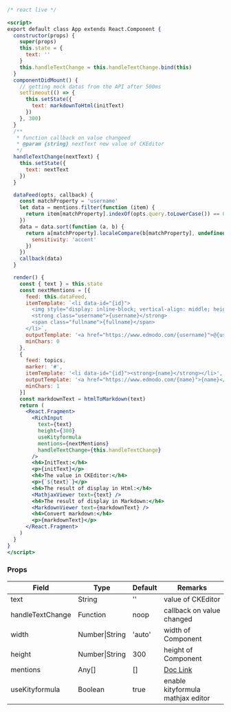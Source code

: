 ```jsx
/* react live */
  
<script>
export default class App extends React.Component {
  constructor(props) {
    super(props)
    this.state = {
      text: ''
    }
    this.handleTextChange = this.handleTextChange.bind(this)
  }
  componentDidMount() {
    // getting mock datas from the API after 500ms
    setTimeout(() => {
      this.setState({
        text: markdownToHtml(initText)
      })
    }, 300)
  }
  /**
   * function callback on value changeed
   * @param {string} nextText new value of CKEditor
   */
  handleTextChange(nextText) {
    this.setState({
      text: nextText
    })
  }

  dataFeed(opts, callback) {
    const matchProperty = 'username'
    let data = mentions.filter(function (item) {
      return item[matchProperty].indexOf(opts.query.toLowerCase()) == 0
    })
    data = data.sort(function (a, b) {
      return a[matchProperty].localeCompare(b[matchProperty], undefined, {
        sensitivity: 'accent'
      })
    })
    callback(data)
  }

  render() {
    const { text } = this.state
    const nextMentions = [{
      feed: this.dataFeed,
      itemTemplate: `<li data-id="{id}">
        <img style="display: inline-block; vertical-align: middle; height: 30px; border-radius: 50%;" src="https://ckeditor.com/docs/ckeditor4/latest/examples/assets/mentions/img/{avatar}.jpg" /> 
        <strong class="username">{username}</strong>
        <span class="fullname">{fullname}</span>
      </li>`,
      outputTemplate: '<a href="https://www.edmodo.com/{username}">@{username}</a>',
      minChars: 0
    },
    {
      feed: topics,
      marker: '#',
      itemTemplate: '<li data-id="{id}"><strong>{name}</strong></li>',
      outputTemplate: '<a href="https://www.edmodo.com/{name}">{name}</a>',
      minChars: 1
    }]
    const markdownText = htmlToMarkdown(text)
    return (
      <React.Fragment>
        <RichInput
          text={text}
          height={300}
          useKityformula
          mentions={nextMentions}
          handleTextChange={this.handleTextChange}
        />
        <h4>InitText:</h4>
        <p>{initText}</p>
        <h4>The value in CKEditor:</h4>
        <p>{`${text}`}</p>
        <h4>The result of display in Html:</h4>
        <MathjaxViewer text={text} />
        <h4>The result of display in Markdown:</h4>
        <MarkdownViewer text={markdownText} />
        <h4>Convert markdown:</h4>
        <p>{markdownText}</p>
      </React.Fragment>
    )
  }
}
</script>
```
### Props

| Field            | Type           | Default | Remarks                                                                       |
| ---------------- | -------------- | ------- | ----------------------------------------------------------------------------- |
| text             | String         | ''      | value of CKEditor                                                             |
| handleTextChange | Function       | noop    | callback on value changed                                                     |
| width            | Number\|String | 'auto'  | width of Component                                                            |
| height           | Number\|String | 300     | height of Component                                                           |
| mentions         | Any[]          | []      | [Doc Link](https://ckeditor.com/docs/ckeditor4/latest/examples/mentions.html) |
| useKityformula   | Boolean        | true    | enable kityformula mathjax editor                                             |
